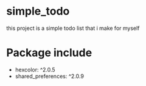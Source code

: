 # simple_todo

this project is a simple todo list that i make for myself

# Package include
- hexcolor: ^2.0.5
- shared_preferences: ^2.0.9
